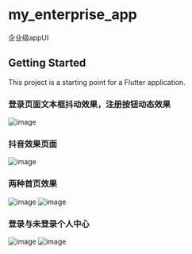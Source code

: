 # my_enterprise_app

企业级appUI

## Getting Started

This project is a starting point for a Flutter application.
### 登录页面文本框抖动效果，注册按钮动态效果
![image](https://github.com/AKA-LinCoder/enterprise_app_ui/blob/main/images/show/login_page.gif)
### 抖音效果页面
![image](https://github.com/AKA-LinCoder/enterprise_app_ui/blob/main/images/show/tiktok.png)
### 两种首页效果
![image](https://github.com/AKA-LinCoder/enterprise_app_ui/blob/main/images/show/home1.png)
![image](https://github.com/AKA-LinCoder/enterprise_app_ui/blob/main/images/show/home2.png)
### 登录与未登录个人中心
![image](https://github.com/AKA-LinCoder/enterprise_app_ui/blob/main/images/show/login.png)
![image](https://github.com/AKA-LinCoder/enterprise_app_ui/blob/main/images/show/unLogin.png)